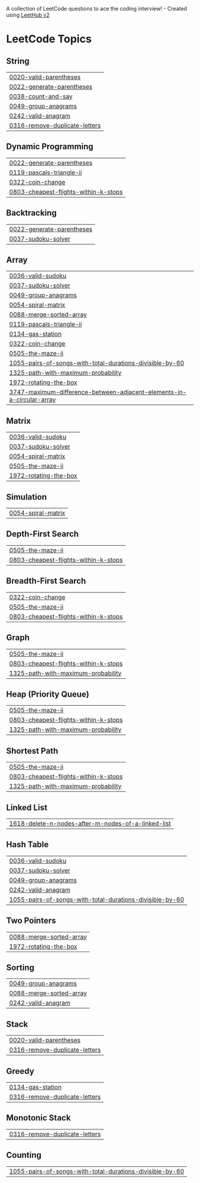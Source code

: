 A collection of LeetCode questions to ace the coding interview! - Created using [LeetHub v2](https://github.com/arunbhardwaj/LeetHub-2.0)

<!---LeetCode Topics Start-->
# LeetCode Topics
## String
|  |
| ------- |
| [0020-valid-parentheses](https://github.com/seanyzhang/LeetCode/tree/master/0020-valid-parentheses) |
| [0022-generate-parentheses](https://github.com/seanyzhang/LeetCode/tree/master/0022-generate-parentheses) |
| [0038-count-and-say](https://github.com/seanyzhang/LeetCode/tree/master/0038-count-and-say) |
| [0049-group-anagrams](https://github.com/seanyzhang/LeetCode/tree/master/0049-group-anagrams) |
| [0242-valid-anagram](https://github.com/seanyzhang/LeetCode/tree/master/0242-valid-anagram) |
| [0316-remove-duplicate-letters](https://github.com/seanyzhang/LeetCode/tree/master/0316-remove-duplicate-letters) |
## Dynamic Programming
|  |
| ------- |
| [0022-generate-parentheses](https://github.com/seanyzhang/LeetCode/tree/master/0022-generate-parentheses) |
| [0119-pascals-triangle-ii](https://github.com/seanyzhang/LeetCode/tree/master/0119-pascals-triangle-ii) |
| [0322-coin-change](https://github.com/seanyzhang/LeetCode/tree/master/0322-coin-change) |
| [0803-cheapest-flights-within-k-stops](https://github.com/seanyzhang/LeetCode/tree/master/0803-cheapest-flights-within-k-stops) |
## Backtracking
|  |
| ------- |
| [0022-generate-parentheses](https://github.com/seanyzhang/LeetCode/tree/master/0022-generate-parentheses) |
| [0037-sudoku-solver](https://github.com/seanyzhang/LeetCode/tree/master/0037-sudoku-solver) |
## Array
|  |
| ------- |
| [0036-valid-sudoku](https://github.com/seanyzhang/LeetCode/tree/master/0036-valid-sudoku) |
| [0037-sudoku-solver](https://github.com/seanyzhang/LeetCode/tree/master/0037-sudoku-solver) |
| [0049-group-anagrams](https://github.com/seanyzhang/LeetCode/tree/master/0049-group-anagrams) |
| [0054-spiral-matrix](https://github.com/seanyzhang/LeetCode/tree/master/0054-spiral-matrix) |
| [0088-merge-sorted-array](https://github.com/seanyzhang/LeetCode/tree/master/0088-merge-sorted-array) |
| [0119-pascals-triangle-ii](https://github.com/seanyzhang/LeetCode/tree/master/0119-pascals-triangle-ii) |
| [0134-gas-station](https://github.com/seanyzhang/LeetCode/tree/master/0134-gas-station) |
| [0322-coin-change](https://github.com/seanyzhang/LeetCode/tree/master/0322-coin-change) |
| [0505-the-maze-ii](https://github.com/seanyzhang/LeetCode/tree/master/0505-the-maze-ii) |
| [1055-pairs-of-songs-with-total-durations-divisible-by-60](https://github.com/seanyzhang/LeetCode/tree/master/1055-pairs-of-songs-with-total-durations-divisible-by-60) |
| [1325-path-with-maximum-probability](https://github.com/seanyzhang/LeetCode/tree/master/1325-path-with-maximum-probability) |
| [1972-rotating-the-box](https://github.com/seanyzhang/LeetCode/tree/master/1972-rotating-the-box) |
| [3747-maximum-difference-between-adjacent-elements-in-a-circular-array](https://github.com/seanyzhang/LeetCode/tree/master/3747-maximum-difference-between-adjacent-elements-in-a-circular-array) |
## Matrix
|  |
| ------- |
| [0036-valid-sudoku](https://github.com/seanyzhang/LeetCode/tree/master/0036-valid-sudoku) |
| [0037-sudoku-solver](https://github.com/seanyzhang/LeetCode/tree/master/0037-sudoku-solver) |
| [0054-spiral-matrix](https://github.com/seanyzhang/LeetCode/tree/master/0054-spiral-matrix) |
| [0505-the-maze-ii](https://github.com/seanyzhang/LeetCode/tree/master/0505-the-maze-ii) |
| [1972-rotating-the-box](https://github.com/seanyzhang/LeetCode/tree/master/1972-rotating-the-box) |
## Simulation
|  |
| ------- |
| [0054-spiral-matrix](https://github.com/seanyzhang/LeetCode/tree/master/0054-spiral-matrix) |
## Depth-First Search
|  |
| ------- |
| [0505-the-maze-ii](https://github.com/seanyzhang/LeetCode/tree/master/0505-the-maze-ii) |
| [0803-cheapest-flights-within-k-stops](https://github.com/seanyzhang/LeetCode/tree/master/0803-cheapest-flights-within-k-stops) |
## Breadth-First Search
|  |
| ------- |
| [0322-coin-change](https://github.com/seanyzhang/LeetCode/tree/master/0322-coin-change) |
| [0505-the-maze-ii](https://github.com/seanyzhang/LeetCode/tree/master/0505-the-maze-ii) |
| [0803-cheapest-flights-within-k-stops](https://github.com/seanyzhang/LeetCode/tree/master/0803-cheapest-flights-within-k-stops) |
## Graph
|  |
| ------- |
| [0505-the-maze-ii](https://github.com/seanyzhang/LeetCode/tree/master/0505-the-maze-ii) |
| [0803-cheapest-flights-within-k-stops](https://github.com/seanyzhang/LeetCode/tree/master/0803-cheapest-flights-within-k-stops) |
| [1325-path-with-maximum-probability](https://github.com/seanyzhang/LeetCode/tree/master/1325-path-with-maximum-probability) |
## Heap (Priority Queue)
|  |
| ------- |
| [0505-the-maze-ii](https://github.com/seanyzhang/LeetCode/tree/master/0505-the-maze-ii) |
| [0803-cheapest-flights-within-k-stops](https://github.com/seanyzhang/LeetCode/tree/master/0803-cheapest-flights-within-k-stops) |
| [1325-path-with-maximum-probability](https://github.com/seanyzhang/LeetCode/tree/master/1325-path-with-maximum-probability) |
## Shortest Path
|  |
| ------- |
| [0505-the-maze-ii](https://github.com/seanyzhang/LeetCode/tree/master/0505-the-maze-ii) |
| [0803-cheapest-flights-within-k-stops](https://github.com/seanyzhang/LeetCode/tree/master/0803-cheapest-flights-within-k-stops) |
| [1325-path-with-maximum-probability](https://github.com/seanyzhang/LeetCode/tree/master/1325-path-with-maximum-probability) |
## Linked List
|  |
| ------- |
| [1618-delete-n-nodes-after-m-nodes-of-a-linked-list](https://github.com/seanyzhang/LeetCode/tree/master/1618-delete-n-nodes-after-m-nodes-of-a-linked-list) |
## Hash Table
|  |
| ------- |
| [0036-valid-sudoku](https://github.com/seanyzhang/LeetCode/tree/master/0036-valid-sudoku) |
| [0037-sudoku-solver](https://github.com/seanyzhang/LeetCode/tree/master/0037-sudoku-solver) |
| [0049-group-anagrams](https://github.com/seanyzhang/LeetCode/tree/master/0049-group-anagrams) |
| [0242-valid-anagram](https://github.com/seanyzhang/LeetCode/tree/master/0242-valid-anagram) |
| [1055-pairs-of-songs-with-total-durations-divisible-by-60](https://github.com/seanyzhang/LeetCode/tree/master/1055-pairs-of-songs-with-total-durations-divisible-by-60) |
## Two Pointers
|  |
| ------- |
| [0088-merge-sorted-array](https://github.com/seanyzhang/LeetCode/tree/master/0088-merge-sorted-array) |
| [1972-rotating-the-box](https://github.com/seanyzhang/LeetCode/tree/master/1972-rotating-the-box) |
## Sorting
|  |
| ------- |
| [0049-group-anagrams](https://github.com/seanyzhang/LeetCode/tree/master/0049-group-anagrams) |
| [0088-merge-sorted-array](https://github.com/seanyzhang/LeetCode/tree/master/0088-merge-sorted-array) |
| [0242-valid-anagram](https://github.com/seanyzhang/LeetCode/tree/master/0242-valid-anagram) |
## Stack
|  |
| ------- |
| [0020-valid-parentheses](https://github.com/seanyzhang/LeetCode/tree/master/0020-valid-parentheses) |
| [0316-remove-duplicate-letters](https://github.com/seanyzhang/LeetCode/tree/master/0316-remove-duplicate-letters) |
## Greedy
|  |
| ------- |
| [0134-gas-station](https://github.com/seanyzhang/LeetCode/tree/master/0134-gas-station) |
| [0316-remove-duplicate-letters](https://github.com/seanyzhang/LeetCode/tree/master/0316-remove-duplicate-letters) |
## Monotonic Stack
|  |
| ------- |
| [0316-remove-duplicate-letters](https://github.com/seanyzhang/LeetCode/tree/master/0316-remove-duplicate-letters) |
## Counting
|  |
| ------- |
| [1055-pairs-of-songs-with-total-durations-divisible-by-60](https://github.com/seanyzhang/LeetCode/tree/master/1055-pairs-of-songs-with-total-durations-divisible-by-60) |
<!---LeetCode Topics End-->